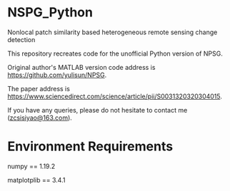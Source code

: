 # NSPG_Python

Nonlocal patch similarity based heterogeneous remote sensing change detection

This repository recreates code for the unofficial Python version of NPSG.

Original author's MATLAB version code address is https://github.com/yulisun/NPSG.

The paper address is https://www.sciencedirect.com/science/article/pii/S0031320320304015.

If you have any queries, please do not hesitate to contact me (zcsisiyao@163.com).

# Environment Requirements

numpy == 1.19.2

matplotplib == 3.4.1

